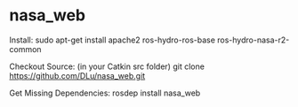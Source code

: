 nasa_web
========

Install:
sudo apt-get install apache2 ros-hydro-ros-base ros-hydro-nasa-r2-common

Checkout Source:
(in your Catkin src folder)
git clone https://github.com/DLu/nasa_web.git

Get Missing Dependencies:
rosdep install nasa_web


